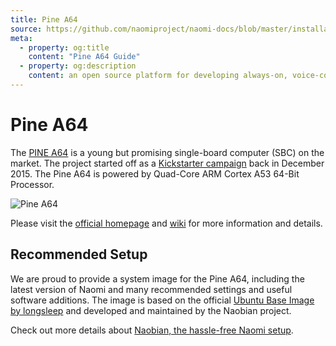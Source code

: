 ```yaml
---
title: Pine A64
source: https://github.com/naomiproject/naomi-docs/blob/master/installation/pine.md
meta:
  - property: og:title
    content: "Pine A64 Guide"
  - property: og:description
    content: an open source platform for developing always-on, voice-controlled applications
---
```


# Pine A64

The [PINE A64](https://www.pine64.org/?page_id=1194) is a young but promising single-board computer (SBC) on the market.
The project started off as a [Kickstarter campaign](https://www.kickstarter.com/projects/pine64/pine-a64-first-15-64-bit-single-board-super-comput) back in December 2015.
The Pine A64 is powered by Quad-Core ARM Cortex A53 64-Bit Processor.

![Pine A64](/docs/images/pine64.png)

Please visit the [official homepage](https://www.pine64.org) and [wiki](http://wiki.pine64.org/index.php/Main_Page) for more information and details.

## Recommended Setup

We are proud to provide a system image for the Pine A64, including the latest version of Naomi and many recommended settings and useful software additions.
The image is based on the official [Ubuntu Base Image by longsleep](http://wiki.pine64.org/index.php/Pine_A64_Software_Release) and developed and maintained by the Naobian project.

Check out more details about [Naobian, the hassle-free Naomi setup](naobian.html).

<DocPreviousVersions/>
<EditPageLink/>
